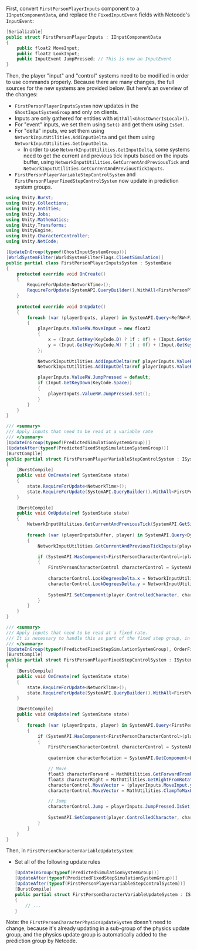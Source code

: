 
First, convert `FirstPersonPlayerInputs` component to a `IInputComponentData`, and replace the `FixedInputEvent` fields with Netcode's `InputEvent`:
```cs
[Serializable]
public struct FirstPersonPlayerInputs : IInputComponentData
{
    public float2 MoveInput;
    public float2 LookInput;
    public InputEvent JumpPressed; // This is now an InputEvent
}
```

Then, the player "input" and "control" systems need to be modified in order to use commands properly. Because there are many changes, the full sources for the new systems are provided below. But here's an overview of the changes:
* `FirstPersonPlayerInputsSystem` now updates in the `GhostInputSystemGroup` and only on clients.
* Inputs are only gathered for entities with `WithAll<GhostOwnerIsLocal>()`.
* For "event" inputs, we set them using `Set()` and get them using `IsSet`.
* For "delta" inputs, we set them using `NetworkInputUtilities.AddInputDelta` and get them using `NetworkInputUtilities.GetInputDelta`.
    * In order to use `NetworkInputUtilities.GetInputDelta`, some systems need to get the current and previous tick inputs based on the inputs buffer, using `NetworkInputUtilities.GetCurrentAndPreviousTick` and `NetworkInputUtilities.GetCurrentAndPreviousTickInputs`.
* `FirstPersonPlayerVariableStepControlSystem` and `FirstPersonPlayerFixedStepControlSystem` now update in prediction system groups.
```cs
using Unity.Burst;
using Unity.Collections;
using Unity.Entities;
using Unity.Jobs;
using Unity.Mathematics;
using Unity.Transforms;
using UnityEngine;
using Unity.CharacterController;
using Unity.NetCode;

[UpdateInGroup(typeof(GhostInputSystemGroup))]
[WorldSystemFilter(WorldSystemFilterFlags.ClientSimulation)]
public partial class FirstPersonPlayerInputsSystem : SystemBase
{
    protected override void OnCreate()
    {
        RequireForUpdate<NetworkTime>();
        RequireForUpdate(SystemAPI.QueryBuilder().WithAll<FirstPersonPlayer, FirstPersonPlayerInputs>().Build());
    }
    
    protected override void OnUpdate()
    {
        foreach (var (playerInputs, player) in SystemAPI.Query<RefRW<FirstPersonPlayerInputs>, FirstPersonPlayer>().WithAll<GhostOwnerIsLocal>())
        {
            playerInputs.ValueRW.MoveInput = new float2
            {
                x = (Input.GetKey(KeyCode.D) ? 1f : 0f) + (Input.GetKey(KeyCode.A) ? -1f : 0f),
                y = (Input.GetKey(KeyCode.W) ? 1f : 0f) + (Input.GetKey(KeyCode.S) ? -1f : 0f),
            };
            
            NetworkInputUtilities.AddInputDelta(ref playerInputs.ValueRW.LookInput.x, Input.GetAxis("Mouse X"));
            NetworkInputUtilities.AddInputDelta(ref playerInputs.ValueRW.LookInput.y, Input.GetAxis("Mouse Y"));

            playerInputs.ValueRW.JumpPressed = default;
            if (Input.GetKeyDown(KeyCode.Space))
            {
                playerInputs.ValueRW.JumpPressed.Set();
            }
        }
    }
}

/// <summary>
/// Apply inputs that need to be read at a variable rate
/// </summary>
[UpdateInGroup(typeof(PredictedSimulationSystemGroup))]
[UpdateAfter(typeof(PredictedFixedStepSimulationSystemGroup))]
[BurstCompile]
public partial struct FirstPersonPlayerVariableStepControlSystem : ISystem
{
    [BurstCompile]
    public void OnCreate(ref SystemState state)
    {
        state.RequireForUpdate<NetworkTime>();
        state.RequireForUpdate(SystemAPI.QueryBuilder().WithAll<FirstPersonPlayer, FirstPersonPlayerInputs>().Build());
    }

    [BurstCompile]
    public void OnUpdate(ref SystemState state)
    {
        NetworkInputUtilities.GetCurrentAndPreviousTick(SystemAPI.GetSingleton<NetworkTime>(), out NetworkTick currentTick, out NetworkTick previousTick);
        
        foreach (var (playerInputsBuffer, player) in SystemAPI.Query<DynamicBuffer<InputBufferData<FirstPersonPlayerInputs>>, FirstPersonPlayer>().WithAll<Simulate>())
        {
            NetworkInputUtilities.GetCurrentAndPreviousTickInputs(playerInputsBuffer, currentTick, previousTick, out FirstPersonPlayerInputs currentTickInputs, out FirstPersonPlayerInputs previousTickInputs);

            if (SystemAPI.HasComponent<FirstPersonCharacterControl>(player.ControlledCharacter))
            {
                FirstPersonCharacterControl characterControl = SystemAPI.GetComponent<FirstPersonCharacterControl>(player.ControlledCharacter);
                
                characterControl.LookDegreesDelta.x = NetworkInputUtilities.GetInputDelta(currentTickInputs.LookInput.x, previousTickInputs.LookInput.x);
                characterControl.LookDegreesDelta.y = NetworkInputUtilities.GetInputDelta(currentTickInputs.LookInput.y, previousTickInputs.LookInput.y);
            
                SystemAPI.SetComponent(player.ControlledCharacter, characterControl);
            }
        }
    }
}

/// <summary>
/// Apply inputs that need to be read at a fixed rate.
/// It is necessary to handle this as part of the fixed step group, in case your framerate is lower than the fixed step rate.
/// </summary>
[UpdateInGroup(typeof(PredictedFixedStepSimulationSystemGroup), OrderFirst = true)]
[BurstCompile]
public partial struct FirstPersonPlayerFixedStepControlSystem : ISystem
{
    [BurstCompile]
    public void OnCreate(ref SystemState state)
    {
        state.RequireForUpdate<NetworkTime>();
        state.RequireForUpdate(SystemAPI.QueryBuilder().WithAll<FirstPersonPlayer, FirstPersonPlayerInputs>().Build());
    }

    [BurstCompile]
    public void OnUpdate(ref SystemState state)
    {
        foreach (var (playerInputs, player) in SystemAPI.Query<FirstPersonPlayerInputs, FirstPersonPlayer>().WithAll<Simulate>())
        {
            if (SystemAPI.HasComponent<FirstPersonCharacterControl>(player.ControlledCharacter))
            {
                FirstPersonCharacterControl characterControl = SystemAPI.GetComponent<FirstPersonCharacterControl>(player.ControlledCharacter);
                
                quaternion characterRotation = SystemAPI.GetComponent<LocalTransform>(player.ControlledCharacter).Rotation;

                // Move
                float3 characterForward = MathUtilities.GetForwardFromRotation(characterRotation);
                float3 characterRight = MathUtilities.GetRightFromRotation(characterRotation);
                characterControl.MoveVector = (playerInputs.MoveInput.y * characterForward) + (playerInputs.MoveInput.x * characterRight);
                characterControl.MoveVector = MathUtilities.ClampToMaxLength(characterControl.MoveVector, 1f);

                // Jump
                characterControl.Jump = playerInputs.JumpPressed.IsSet;
            
                SystemAPI.SetComponent(player.ControlledCharacter, characterControl);
            }
        }
    }
}
``` 

Then, in `FirstPersonCharacterVariableUpdateSystem`:
* Set all of the following update rules
    ```cs
    [UpdateInGroup(typeof(PredictedSimulationSystemGroup))]
    [UpdateAfter(typeof(PredictedFixedStepSimulationSystemGroup))]
    [UpdateAfter(typeof(FirstPersonPlayerVariableStepControlSystem))]
    [BurstCompile]
    public partial struct FirstPersonCharacterVariableUpdateSystem : ISystem
    {
        // ...
    }
    ```

Note: the `FirstPersonCharacterPhysicsUpdateSystem` doesn't need to change, because it's already updating in a sub-group of the physics update group, and the physics update group is automatically added to the prediction group by Netcode.